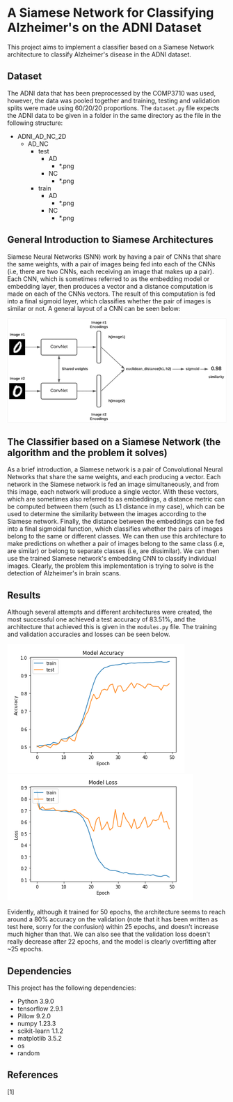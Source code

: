 # A Siamese Network for Classifying Alzheimer's on the ADNI Dataset

This project aims to implement a classifier based on a Siamese Network architecture to classify Alzheimer's disease in the ADNI dataset.

## Dataset

The ADNI data that has been preprocessed by the COMP3710 was used, however, the data was pooled together and training, testing and validation splits were made using 60/20/20 proportions. The `dataset.py` file expects the ADNI data to be given in a folder in the same directory as the file in the following structure:

- ADNI_AD_NC_2D
  - AD_NC
    - test
      - AD
        - *.png
      - NC
        - *.png
    - train
      - AD
        - *.png
      - NC
        - *.png

## General Introduction to Siamese Architectures

Siamese Neural Networks (SNN) work by having a pair of CNNs that share the same weights, with a pair of images being fed into each of the CNNs (i.e, there are two CNNs, each receiving an image that makes up a pair). Each CNN, which is sometimes referred to as the embedding model or embedding layer, then produces a vector and a distance computation is made on each of the CNNs vectors. The result of this computation is fed into a final sigmoid layer, which classifies whether the pair of images is similar or not. A general layout of a CNN can be seen below:

![Screenshot](images/snn_example.png)

## The Classifier based on a Siamese Network (the algorithm and the problem it solves)

As a brief introduction, a Siamese network is a pair of Convolutional Neural Networks that share the same weights, and each producing a vector. Each network in the Siamese network is fed an image simultaneously, and from this image, each network will produce a single vector. With these vectors, which are sometimes also referred to as embeddings, a distance metric can be computed between them (such as L1 distance in my case), which can be used to determine the similarity between the images according to the Siamese network. Finally, the distance between the embeddings can be fed into a final sigmoidal function, which classifies whether the pairs of images belong to the same or different classes. We can then use this architecture to make predictions on whether a pair of images belong to the same class (i.e, are similar) or belong to separate classes (i.e, are dissimilar). We can then use the trained Siamese network's embedding CNN to classify individual images. Clearly, the problem this implementation is trying to solve is the detection of Alzheimer's in brain scans.

## Results

Although several attempts and different architectures were created, the most successful one achieved a test accuracy of 83.51%, and the architecture that achieved this is given in the `modules.py` file. The training and validation accuracies and losses can be seen below.

![Screenshot](images/acc.png)
![Screenshot](images/loss.png)

Evidently, although it trained for 50 epochs, the architecture seems to reach around a 80% accuracy on the validation (note that it has been written as test here, sorry for the confusion) within 25 epochs, and doesn't increase much higher than that. We can also see that the validation loss doesn't really decrease after 22 epochs, and the model is clearly overfitting after ~25 epochs. 

## Dependencies

This project has the following dependencies:
* Python 3.9.0
* tensorflow 2.9.1
* Pillow 9.2.0
* numpy 1.23.3
* scikit-learn 1.1.2
* matplotlib 3.5.2
* os
* random

## References
[1] 
